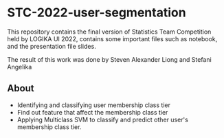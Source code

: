 # STC-2022-user-segmentation
This repository contains the final version of Statistics Team Competition held by LOGIKA UI 2022, contains some important files such as notebook, and the presentation file slides.

The result of this work was done by Steven Alexander Liong and Stefani Angelika
## About 
- Identifying and classifying user membership class tier 
- Find out feature that affect the membership class tier
- Applying Multiclass SVM to classify and predict other user's membership class tier.
